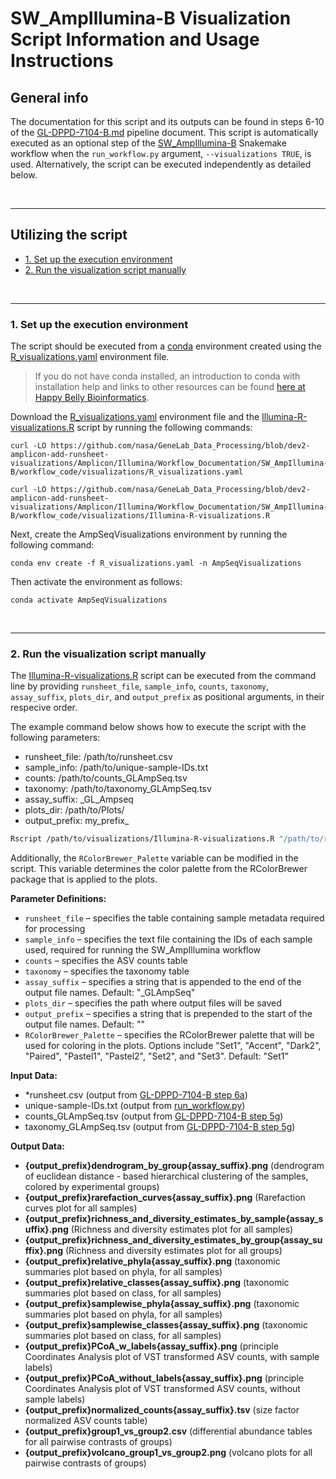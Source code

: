# SW_AmpIllumina-B Visualization Script Information and Usage Instructions<!-- omit in toc -->


## General  info <!-- omit in toc -->
The documentation for this script and its outputs can be found in steps 6-10 of the [GL-DPPD-7104-B.md](https://github.com/nasa/GeneLab_Data_Processing/blob/master/Amplicon/Illumina/Pipeline_GL-DPPD-7104_Versions/GL-DPPD-7104-B.md) pipeline document. This script is automatically executed as an optional step of the [SW_AmpIllumina-B](../../) Snakemake workflow when the `run_workflow.py` argument, `--visualizations TRUE`, is used. Alternatively, the script can be executed independently as detailed below.

<br>

---

## Utilizing the script <!-- omit in toc -->


- [1. Set up the execution environment](#1-set-up-the-execution-environment)  
- [2. Run the visualization script manually](#2-run-the-visualization-script-manually)  

<br>

___

### 1. Set up the execution environment

The script should be executed from a [conda](https://docs.conda.io/en/latest/) environment created using the [R_visualizations.yaml](R_visualizations.yaml) environment file.
> If you do not have conda installed, an introduction to conda with installation help and links to other resources can be found [here at Happy Belly Bioinformatics](https://astrobiomike.github.io/unix/conda-intro).

Download the [R_visualizations.yaml](R_visualizations.yaml) environment file and the [Illumina-R-visualizations.R](Illumina-R-visualizations.R) script by running the following commands:

```
curl -LO https://github.com/nasa/GeneLab_Data_Processing/blob/dev2-amplicon-add-runsheet-visualizations/Amplicon/Illumina/Workflow_Documentation/SW_AmpIllumina-B/workflow_code/visualizations/R_visualizations.yaml

curl -LO https://github.com/nasa/GeneLab_Data_Processing/blob/dev2-amplicon-add-runsheet-visualizations/Amplicon/Illumina/Workflow_Documentation/SW_AmpIllumina-B/workflow_code/visualizations/Illumina-R-visualizations.R
```

Next, create the AmpSeqVisualizations environment by running the following command:

```
conda env create -f R_visualizations.yaml -n AmpSeqVisualizations
```

Then activate the environment as follows:

```
conda activate AmpSeqVisualizations
```


<br>

___

### 2. Run the visualization script manually  

The [Illumina-R-visualizations.R](./Illumina-R-visualizations.R) script can be executed from the command line by providing `runsheet_file`, `sample_info`, `counts`, `taxonomy`, `assay_suffix`, `plots_dir`, and `output_prefix` as positional arguments, in their respecive order.

The example command below shows how to execute the script with the following parameters:
 * runsheet_file: /path/to/runsheet.csv  
 * sample_info: /path/to/unique-sample-IDs.txt
 * counts: /path/to/counts_GLAmpSeq.tsv
 * taxonomy: /path/to/taxonomy_GLAmpSeq.tsv
 * assay_suffix: _GL_Ampseq
 * plots_dir: /path/to/Plots/
 * output_prefix: my_prefix_

```bash
Rscript /path/to/visualizations/Illumina-R-visualizations.R "/path/to/runsheet.csv" "/path/to/unique-sample-IDs.txt" "/path/to/counts_GLAmpSeq.tsv" "/path/to/taxonomy_GLAmpSeq.tsv" "_GL_Ampseq" "/path/to/Plots/" "my_prefix_"
```

Additionally, the `RColorBrewer_Palette` variable can be modified in the script.  This variable determines the color palette from the RColorBrewer package that is applied to the plots.

**Parameter Definitions:**
* `runsheet_file` – specifies the table containing sample metadata required for processing 
* `sample_info` – specifies the text file containing the IDs of each sample used, required for running the SW_AmpIllumina workflow 
* `counts` – specifies the ASV counts table 
* `taxonomy` – specifies the taxonomy table 
* `assay_suffix` – specifies a string that is appended to the end of the output file names. Default: "_GLAmpSeq"
* `plots_dir` – specifies the path where output files will be saved
* `output_prefix` – specifies a string that is prepended to the start of the output file names. Default: ""
* `RColorBrewer_Palette` – specifies the RColorBrewer palette that will be used for coloring in the plots. Options include "Set1", "Accent", "Dark2", "Paired", "Pastel1", "Pastel2", "Set2", and "Set3". Default: "Set1"

**Input Data:**
* *runsheet.csv (output from [GL-DPPD-7104-B step 6a](https://github.com/nasa/GeneLab_Data_Processing/blob/master/Amplicon/Illumina/Pipeline_GL-DPPD-7104_Versions/GL-DPPD-7104-B.md#6a-create-sample-runsheet))
* unique-sample-IDs.txt (output from [run_workflow.py](/Amplicon/Illumina/Workflow_Documentation/SW_AmpIllumina-B/README.md#5-additional-output-files))
* counts_GLAmpSeq.tsv (output from [GL-DPPD-7104-B step 5g](https://github.com/nasa/GeneLab_Data_Processing/blob/master/Amplicon/Illumina/Pipeline_GL-DPPD-7104_Versions/GL-DPPD-7104-B.md#5g-generating-and-writing-standard-outputs))
* taxonomy_GLAmpSeq.tsv (output from [GL-DPPD-7104-B step 5g](https://github.com/nasa/GeneLab_Data_Processing/blob/master/Amplicon/Illumina/Pipeline_GL-DPPD-7104_Versions/GL-DPPD-7104-B.md#5g-generating-and-writing-standard-outputs))

**Output Data:**
* **{output_prefix}dendrogram_by_group{assay_suffix}.png** (dendrogram of euclidean distance - based hierarchical clustering of the samples, colored by experimental groups)
* **{output_prefix}rarefaction_curves{assay_suffix}.png** (Rarefaction curves plot for all samples)
* **{output_prefix}richness_and_diversity_estimates_by_sample{assay_suffix}.png** (Richness and diversity estimates plot for all samples)
* **{output_prefix}richness_and_diversity_estimates_by_group{assay_suffix}.png** (Richness and diversity estimates plot for all groups)
* **{output_prefix}relative_phyla{assay_suffix}.png** (taxonomic summaries plot based on phyla, for all samples)
* **{output_prefix}relative_classes{assay_suffix}.png** (taxonomic summaries plot based on class, for all samples)
* **{output_prefix}samplewise_phyla{assay_suffix}.png** (taxonomic summaries plot based on phyla, for all samples)
* **{output_prefix}samplewise_classes{assay_suffix}.png** (taxonomic summaries plot based on class, for all samples)
* **{output_prefix}PCoA_w_labels{assay_suffix}.png** (principle Coordinates Analysis plot of VST transformed ASV counts, with sample labels)
* **{output_prefix}PCoA_without_labels{assay_suffix}.png** (principle Coordinates Analysis plot of VST transformed ASV counts, without sample labels)
* **{output_prefix}normalized_counts{assay_suffix}.tsv** (size factor normalized ASV counts table)
* **{output_prefix}group1_vs_group2.csv** (differential abundance tables for all pairwise contrasts of groups)
* **{output_prefix}volcano_group1_vs_group2.png** (volcano plots for all pairwise contrasts of groups)